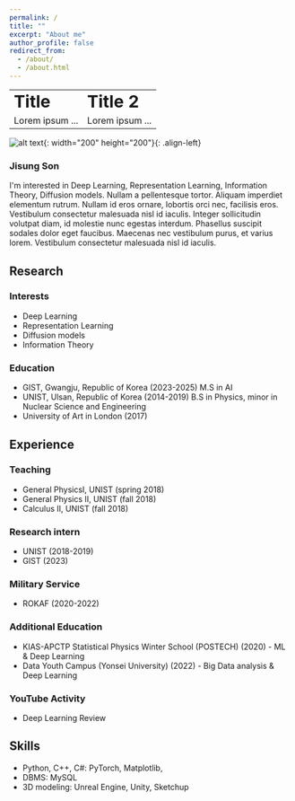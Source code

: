 ```yaml
---
permalink: /
title: ""
excerpt: "About me"
author_profile: false
redirect_from: 
  - /about/
  - /about.html
---
```


<table border="0">
 <tr>
    <td><b style="font-size:30px">Title</b></td>
    <td><b style="font-size:30px">Title 2</b></td>
 </tr>
 <tr>
    <td>Lorem ipsum ...</td>
    <td>Lorem ipsum ...</td>
 </tr>
</table>


![alt text](https://github.com/int141312/int141312.github.io/blob/gh-pages/images/profile.png?raw=true){: width="200" height="200"}{: .align-left} 

### Jisung Son


I'm interested in Deep Learning, Representation Learning, Information Theory, Diffusion models. Nullam a pellentesque tortor. Aliquam imperdiet elementum rutrum. Nullam id eros ornare, lobortis orci nec, facilisis eros. Vestibulum consectetur malesuada nisl id iaculis. Integer sollicitudin volutpat diam, id molestie nunc egestas interdum. Phasellus suscipit sodales dolor eget faucibus. Maecenas nec vestibulum purus, et varius lorem. Vestibulum consectetur malesuada nisl id iaculis.   



Research
------

### Interests
* Deep Learning
* Representation Learning
* Diffusion models
* Information Theory

### Education
* GIST, Gwangju, Republic of Korea (2023-2025)
  M.S in AI
* UNIST, Ulsan, Republic of Korea (2014-2019) 
  B.S in Physics, minor in Nuclear Science and Engineering
* University of Art in London (2017)


Experience
------

### Teaching
* General PhysicsⅠ, UNIST (spring 2018) 
* General Physics Ⅱ, UNIST (fall 2018)
* Calculus Ⅱ, UNIST (fall 2018)
 
### Research intern
* UNIST (2018-2019)
* GIST (2023)

### Military Service
* ROKAF (2020-2022)

### Additional Education
* KIAS-APCTP Statistical Physics Winter School (POSTECH) (2020) - ML & Deep Learning
* Data Youth Campus (Yonsei University) (2022) - Big Data analysis & Deep Learning

### YouTube Activity
* Deep Learning Review





Skills
------
* Python, C++, C#: PyTorch, Matplotlib, 
* DBMS: MySQL
* 3D modeling: Unreal Engine, Unity, Sketchup








